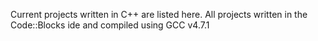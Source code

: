 Current projects written in C++ are listed here. All projects written in the Code::Blocks ide and compiled using GCC v4.7.1
